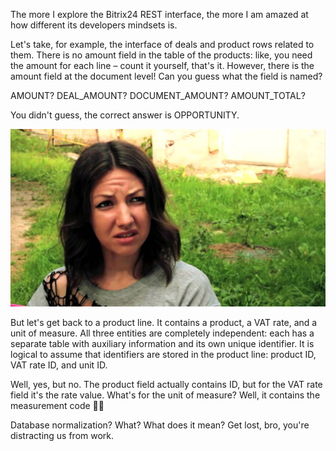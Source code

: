﻿The more I explore the Bitrix24 REST interface, the more I am amazed at how different its developers mindsets is.

Let's take, for example, the interface of deals and product rows related to them. There is no amount field in the table of the products: like, you need the amount for each line – count it yourself, that's it. However, there is the amount field at the document level! Can you guess what the field is named?

AMOUNT? DEAL_AMOUNT? DOCUMENT_AMOUNT? AMOUNT_TOTAL?

You didn't guess, the correct answer is OPPORTUNITY.

![What the fuck?](what-the-fuck.jpg)

But let's get back to a product line. It contains a product, a VAT rate, and a unit of measure. All three entities are completely independent: each has a separate table with auxiliary information and its own unique identifier. It is logical to assume that identifiers are stored in the product line: product ID, VAT rate ID, and unit ID.

Well, yes, but no. The product field actually contains ID, but for the VAT rate field it's the rate value. What's for the unit of measure? Well, it contains the measurement code 🤷‍♂️

Database normalization? What? What does it mean? Get lost, bro, you're distracting us from work.